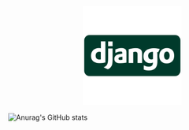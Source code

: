 <p align="center">
  <a href="https://ant.design">
    <img width="200" src="https://raw.githubusercontent.com/devicons/devicon/master/icons/django/django-original.svg">
  </a>
</p>



![Anurag's GitHub stats](https://github-readme-stats.vercel.app/api?username=victor-paravatti&show_icons=true&theme=tokyonight)
